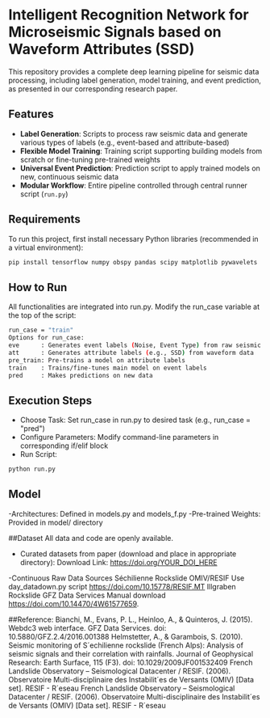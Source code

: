 # Intelligent Recognition Network for Microseismic Signals based on Waveform Attributes (SSD)

This repository provides a complete deep learning pipeline for seismic data processing, including label generation, model training, and event prediction, as presented in our corresponding research paper.

## Features
- **Label Generation**: Scripts to process raw seismic data and generate various types of labels (e.g., event-based and attribute-based)
- **Flexible Model Training**: Training script supporting building models from scratch or fine-tuning pre-trained weights
- **Universal Event Prediction**: Prediction script to apply trained models on new, continuous seismic data
- **Modular Workflow**: Entire pipeline controlled through central runner script (`run.py`)

## Requirements
To run this project, first install necessary Python libraries (recommended in a virtual environment):
```bash
pip install tensorflow numpy obspy pandas scipy matplotlib pywavelets
```

## How to Run
All functionalities are integrated into run.py. Modify the run_case variable at the top of the script:
```bash
run_case = "train"  
Options for run_case:
eve      : Generates event labels (Noise, Event Type) from raw seismic data
att      : Generates attribute labels (e.g., SSD) from waveform data
pre_train: Pre-trains a model on attribute labels
train    : Trains/fine-tunes main model on event labels
pred     : Makes predictions on new data
```
## Execution Steps
- Choose Task: Set run_case in run.py to desired task (e.g., run_case = "pred")
- Configure Parameters: Modify command-line parameters in corresponding if/elif block
- Run Script:
```bash
python run.py
```
## Model
-Architectures: Defined in models.py and models_f.py
-Pre-trained Weights: Provided in model/ directory

##Dataset
All data and code are openly available.
- Curated datasets from paper (download and place in appropriate directory):
Download Link: https://doi.org/YOUR_DOI_HERE

-Continuous Raw Data Sources
Séchilienne Rockslide	OMIV/RESIF	Use day_datadown.py script	https://doi.com/10.15778/RESIF.MT
Illgraben Rockslide	GFZ Data Services	Manual download	https://doi.com/10.14470/4W61577659.

##Reference:
Bianchi, M., Evans, P. L., Heinloo, A., & Quinteros, J. (2015). Webdc3 web interface. GFZ Data Services. doi: 10.5880/GFZ.2.4/2016.001388
Helmstetter, A., & Garambois, S. (2010). Seismic monitoring of S´echilienne rockslide (French Alps): Analysis of seismic signals and their correlation with rainfalls. Journal of Geophysical Research: Earth Surface, 115 (F3). doi: 10.1029/2009JF001532409
French Landslide Observatory – Seismological Datacenter / RESIF. (2006). Observatoire Multi-disciplinaire des Instabilit´es de Versants (OMIV) [Data set]. RESIF - R´eseau French Landslide Observatory – Seismological Datacenter / RESIF. (2006). Observatoire Multi-disciplinaire des Instabilit´es de Versants (OMIV) [Data set]. RESIF - R´eseau




